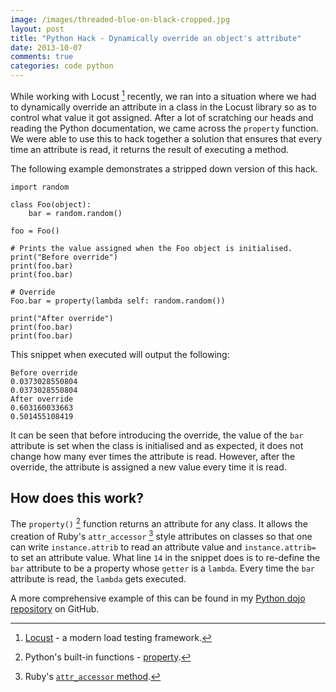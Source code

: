 ```yaml
---
image: /images/threaded-blue-on-black-cropped.jpg
layout: post
title: "Python Hack - Dynamically override an object's attribute"
date: 2013-10-07
comments: true
categories: code python
---
```

While working with Locust [^1] recently, we ran into a situation where we had to dynamically override an attribute in a class in the Locust library so as to control what value it got assigned. After a lot of scratching our heads and reading the Python documentation, we came across the `property` function. We were able to use this to hack together a solution that ensures that every time an attribute is read, it returns the result of executing a method.

The following example demonstrates a stripped down version of this hack.

```
import random

class Foo(object):
    bar = random.random()

foo = Foo()

# Prints the value assigned when the Foo object is initialised.
print("Before override")
print(foo.bar)
print(foo.bar)

# Override
Foo.bar = property(lambda self: random.random())

print("After override")
print(foo.bar)
print(foo.bar)
```

This snippet when executed will output the following:

```
Before override
0.0373028550804
0.0373028550804
After override
0.603160033663
0.501455108419
```

It can be seen that before introducing the override, the value of the `bar` attribute is set when the class is initialised and as expected, it does not change how many ever times the attribute is read. However, after the override, the attribute is assigned a new value every time it is read.

## How does this work?

The `property()` [^2] function returns an attribute for any class. It allows the creation of Ruby's `attr_accessor` [^3] style attributes on classes so that one can write `instance.attrib` to read an attribute value and `instance.attrib= ` to set an attribute value. What line `14` in the snippet does is to re-define the `bar` attribute to be a property whose `getter` is a `lambda`. Every time the `bar` attribute is read, the `lambda` gets executed.

A more comprehensive example of this can be found in my [Python dojo repository](https://github.com/sdqali/python_dojo/blob/master/dynamic_override/dynamic_override.py) on GitHub.


[^1]: [Locust](http://locust.io/) - a modern load testing framework.
[^2]: Python's built-in functions - [property](http://docs.python.org/2/library/functions.html#property).
[^3]: Ruby's [`attr_accessor` method](http://www.ruby-doc.org/core-1.9.3/Module.html#method-i-attr_accessor).